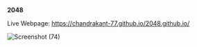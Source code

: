 **2048**

Live Webpage: https://chandrakant-77.github.io/2048.github.io/

![Screenshot (74)](https://github.com/chandrakant-77/2048.github.io/assets/113498287/3a81c5aa-0971-4889-b85a-6f3b22d46879)
